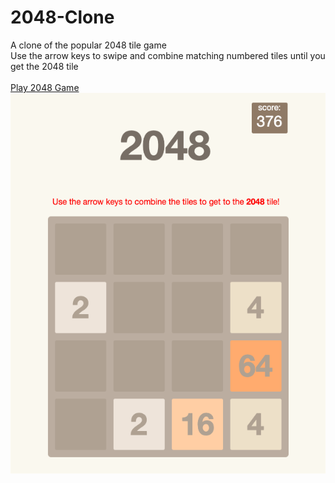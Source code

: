 # 2048-Clone
A clone of the popular 2048 tile game<br/>
Use the arrow keys to swipe and combine matching numbered tiles until you get the 2048 tile<br/>
</br>
[Play 2048 Game](https://2048-game.on.fleek.co)
<br/>
![2048 Game](2048-Screenshot.png)
<br/>
